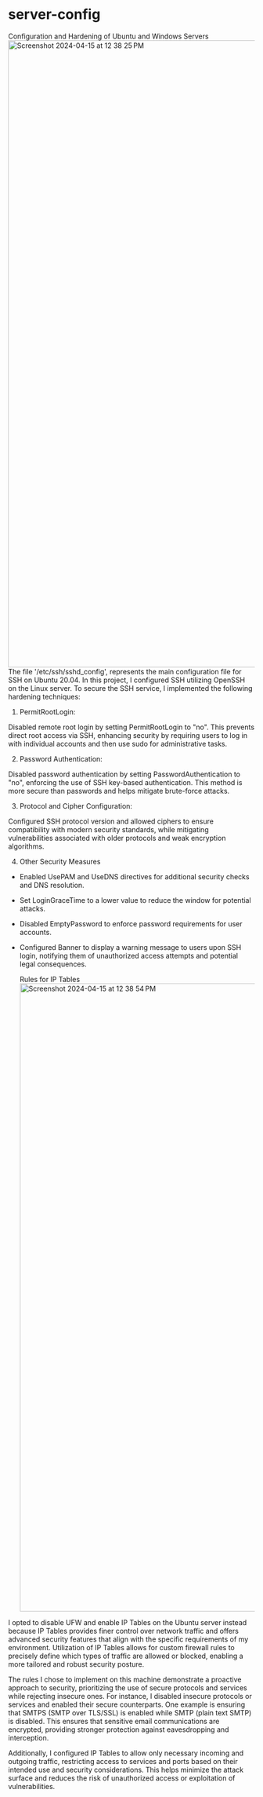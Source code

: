 # server-config
Configuration and Hardening of Ubuntu and Windows Servers
<img width="1278" alt="Screenshot 2024-04-15 at 12 38 25 PM" src="https://github.com/kwrig156/server-config/assets/165214775/6b8476dc-19c3-4866-a01f-30c633436464">
The file '/etc/ssh/sshd_config', represents the main configuration file for SSH on Ubuntu 20.04. In this project, I configured SSH utilizing OpenSSH on the Linux server. To secure the SSH service, I implemented the following hardening techniques: 

1. PermitRootLogin:

Disabled remote root login by setting PermitRootLogin to "no". This prevents direct root access via SSH, enhancing security by requiring users to log in with individual accounts and then use sudo for administrative tasks.

2. Password Authentication:

Disabled password authentication by setting PasswordAuthentication to "no", enforcing the use of SSH key-based authentication. This method is more secure than passwords and helps mitigate brute-force attacks.

3. Protocol and Cipher Configuration:

Configured SSH protocol version and allowed ciphers to ensure compatibility with modern security standards, while mitigating vulnerabilities associated with older protocols and weak encryption algorithms.

4. Other Security Measures

- Enabled UsePAM and UseDNS directives for additional security checks and DNS resolution.
- Set LoginGraceTime to a lower value to reduce the window for potential attacks.
- Disabled EmptyPassword to enforce password requirements for user accounts.
- Configured Banner to display a warning message to users upon SSH login, notifying them of unauthorized access attempts and potential legal consequences.

  Rules for IP Tables
  <img width="1280" alt="Screenshot 2024-04-15 at 12 38 54 PM" src="https://github.com/kwrig156/server-config/assets/165214775/49baa50e-e4fa-42fa-a08c-0cc480b21e4c">

I opted to disable UFW and enable IP Tables on the Ubuntu server instead because IP Tables provides finer control over network traffic and offers advanced security features that align with the specific requirements of my environment. Utilization of IP Tables allows for custom firewall rules to precisely define which types of traffic are allowed or blocked, enabling a more tailored and robust security posture. 

The rules I chose to implement on this machine demonstrate a proactive approach to security, prioritizing the use of secure protocols and services while rejecting insecure ones. For instance, I disabled insecure protocols or services and enabled their secure counterparts. One example is ensuring that SMTPS (SMTP over TLS/SSL) is enabled while SMTP (plain text SMTP) is disabled. This ensures that sensitive email communications are encrypted, providing stronger protection against eavesdropping and interception.

Additionally, I configured IP Tables to allow only necessary incoming and outgoing traffic, restricting access to services and ports based on their intended use and security considerations. This helps minimize the attack surface and reduces the risk of unauthorized access or exploitation of vulnerabilities.
